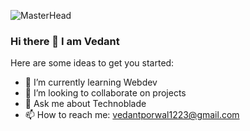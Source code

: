 ![MasterHead](https://i.pinimg.com/originals/9e/75/9f/9e759fd37ccd98da121b670249f34afa.gif)


### Hi there 👋 I am Vedant



Here are some ideas to get you started:

- 🌱 I’m currently learning Webdev
- 👯 I’m looking to collaborate on projects
- 💬 Ask me about Technoblade
- 📫 How to reach me: vedantporwal1223@gmail.com


